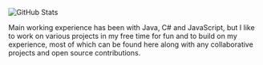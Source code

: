 ![GitHub Stats](https://github-readme-stats.vercel.app/api?username=chadrakh&count_private=true&show_icons=true&theme=onedark&custom_title=Chadrak's&nbsp;GitHub&nbsp;Profile&bg_color=0d1117&icon_color=61DAFB&text_color=ffffff&title_color=ffffff)
<!--
Deploying personal Vercel instance for hosting GitHub Stats
[Link:] https://github.com/anuraghazra/github-readme-stats#deploy-on-your-own-vercel-instance
-->

<!-- ## ✨ Project Spotlight
### Game Launcher Application
<b>Repository:</b> https://github.com/chadrakh/GameLauncherApp
<br>
<i>Description coming soon...</i> -->

Main working experience has been with Java, C# and JavaScript, but I like to work on various projects in my free time for fun and to build on my experience, most of which can be found here along with any collaborative projects and open source contributions.
